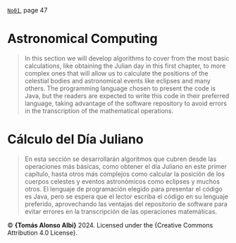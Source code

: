 [`No01`](https://federacionastronomica.es/index.php/the-journal/archive), page 47

# Astronomical Computing
> In this section we will develop algorithms to cover from the most basic calculations, like obtaining the Julian day in this first chapter,
to more complex ones that will allow us to calculate the positions of the celestial bodies and astronomical events like eclipses
and many others. The programming language chosen to present the code is Java, but the readers are expected to write this code in
their preferred language, taking advantage of the software repository to avoid errors in the transcription of the mathematical
operations.

# Cálculo del Día Juliano
> En esta sección se desarrollarán algoritmos que cubren desde las operaciones más básicas, como obtener el día Juliano en este primer capítulo, hasta otros más complejos como calcular la posición de los cuerpos celestes y eventos astronómicos como eclipses y muchos otros. El lenguaje de programación elegido para presentar el código es Java, pero se espera que el lector escriba el código en su lenguaje preferido, aprovechando las ventajas del repositorio de software para evitar errores en la transcripción de las operaciones matemáticas.

:copyright: **{Tomás Alonso Albi}** 2024. Licensed under the {Creative Commons Attribution 4.0 License}.